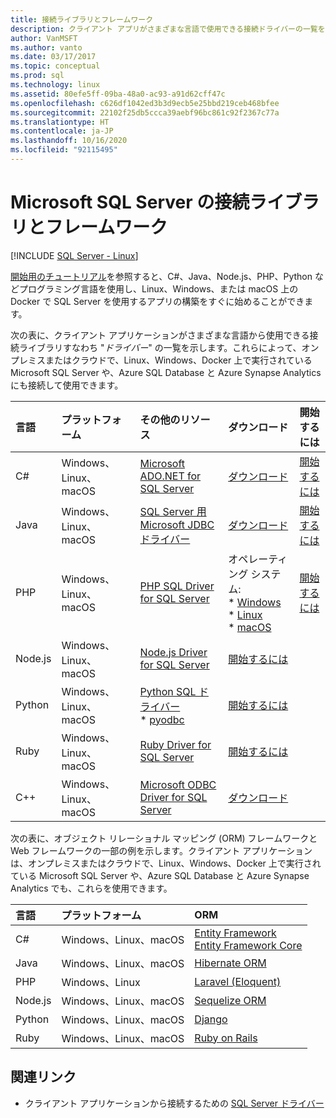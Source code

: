 ```yaml
---
title: 接続ライブラリとフレームワーク
description: クライアント アプリがさまざまな言語で使用できる接続ドライバーの一覧を示します。これらにより、オンプレミスまたはクラウドで、Linux、Windows、Docker 上で実行されている Microsoft SQL Server や、Azure SQL Database と Azure Synapse Analytics にも接続できます。
author: VanMSFT
ms.author: vanto
ms.date: 03/17/2017
ms.topic: conceptual
ms.prod: sql
ms.technology: linux
ms.assetid: 80efe5ff-09ba-48a0-ac93-a91d62cff47c
ms.openlocfilehash: c626df1042ed3b3d9ecb5e25bbd219ceb468bfee
ms.sourcegitcommit: 22102f25db5ccca39aebf96bc861c92f2367c77a
ms.translationtype: HT
ms.contentlocale: ja-JP
ms.lasthandoff: 10/16/2020
ms.locfileid: "92115495"
---
```

# <a name="connectivity-libraries-and-frameworks-for-microsoft-sql-server"></a>Microsoft SQL Server の接続ライブラリとフレームワーク

[!INCLUDE [SQL Server - Linux](../includes/applies-to-version/sql-linux.md)]

[開始用のチュートリアル](https://aka.ms/sqldev)を参照すると、C#、Java、Node.js、PHP、Python などプログラミング言語を使用し、Linux、Windows、または macOS 上の Docker で SQL Server を使用するアプリの構築をすぐに始めることができます。

次の表に、クライアント アプリケーションがさまざまな言語から使用できる接続ライブラリすなわち "*ドライバー*" の一覧を示します。これらによって、オンプレミスまたはクラウドで、Linux、Windows、Docker 上で実行されている Microsoft SQL Server や、Azure SQL Database と Azure Synapse Analytics にも接続して使用できます。 

| 言語 | プラットフォーム | その他のリソース | ダウンロード | 開始するには |
| :-- | :-- | :-- | :-- | :-- |
| C# | Windows、Linux、macOS | [Microsoft ADO.NET for SQL Server](../connect/ado-net/microsoft-ado-net-sql-server.md) | [ダウンロード](https://msdn.microsoft.com/vstudio/aa496123.aspx) | [開始するには](https://www.microsoft.com/sql-server/developer-get-started/csharp/ubuntu)
| Java | Windows、Linux、macOS | [SQL Server 用 Microsoft JDBC ドライバー](../connect/jdbc/microsoft-jdbc-driver-for-sql-server.md) | [ダウンロード](https://go.microsoft.com/fwlink/?LinkId=245496) |  [開始するには](https://www.microsoft.com/sql-server/developer-get-started/java/ubuntu)
| PHP | Windows、Linux、macOS| [PHP SQL Driver for SQL Server](../connect/php/microsoft-php-driver-for-sql-server.md) | オペレーティング システム: <br/> \* [Windows](https://www.microsoft.com/download/details.aspx?id=20098) <br/> \* [Linux](https://github.com/Microsoft/msphpsql/tree/dev#install-unix) <br/> \* [macOS](https://github.com/Microsoft/msphpsql/tree/dev#install-unix) |  [開始するには](https://www.microsoft.com/sql-server/developer-get-started/php/ubuntu)
| Node.js | Windows、Linux、macOS | [Node.js Driver for SQL Server](../connect/node-js/node-js-driver-for-sql-server.md) |  [開始するには](https://www.microsoft.com/sql-server/developer-get-started/node/ubuntu)
| Python | Windows、Linux、macOS | [Python SQL ドライバー](../connect/python/python-driver-for-sql-server.md) <br/> \* [pyodbc](../connect/python/pyodbc/step-1-configure-development-environment-for-pyodbc-python-development.md) |  [開始するには](https://www.microsoft.com/sql-server/developer-get-started/python/ubuntu)
| Ruby | Windows、Linux、macOS | [Ruby Driver for SQL Server](../connect/ruby/ruby-driver-for-sql-server.md) | [開始するには](https://www.microsoft.com/sql-server/developer-get-started/ruby/ubuntu)
| C++ | Windows、Linux、macOS | [Microsoft ODBC Driver for SQL Server](../connect/odbc/microsoft-odbc-driver-for-sql-server.md) | [ダウンロード](../connect/odbc/microsoft-odbc-driver-for-sql-server.md) |  

次の表に、オブジェクト リレーショナル マッピング (ORM) フレームワークと Web フレームワークの一部の例を示します。クライアント アプリケーションは、オンプレミスまたはクラウドで、Linux、Windows、Docker 上で実行されている Microsoft SQL Server や、Azure SQL Database と Azure Synapse Analytics でも、これらを使用できます。 

| 言語 | プラットフォーム | ORM |
| :-- | :-- | :-- |
| C# | Windows、Linux、macOS | [Entity Framework](/ef)<br>[Entity Framework Core](/ef/core/index) |
| Java | Windows、Linux、macOS |[Hibernate ORM](https://hibernate.org/orm)|
| PHP | Windows、Linux | [Laravel (Eloquent)](https://laravel.com/docs/5.0/eloquent) |
| Node.js | Windows、Linux、macOS | [Sequelize ORM](http://sequelize.org/) |
| Python | Windows、Linux、macOS |[Django](https://www.djangoproject.com/) |
| Ruby | Windows、Linux、macOS | [Ruby on Rails](https://rubyonrails.org/) |

## <a name="related-links"></a>関連リンク
- クライアント アプリケーションから接続するための [SQL Server ドライバー](../connect/sql-connection-libraries.md)